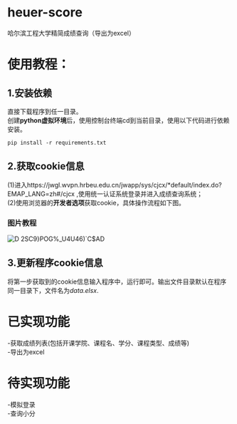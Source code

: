 # heuer-score
哈尔滨工程大学精简成绩查询（导出为excel）  <br>

# 使用教程：  <br>

## 1.安装依赖
直接下载程序到任一目录。  <br>
创建**python虚拟环境**后，使用控制台终端cd到当前目录，使用以下代码进行依赖安装。  <br>
```
pip install -r requirements.txt
```

## 2.获取cookie信息  <br>
(1)进入https://jwgl.wvpn.hrbeu.edu.cn/jwapp/sys/cjcx/*default/index.do?EMAP_LANG=zh#/cjcx ,使用统一认证系统登录并进入成绩查询系统；  <br>
(2)使用浏览器的**开发者选项**获取cookie，具体操作流程如下图。  <br>

### 图片教程  <br>
![D 2SC9}POG%_U4U46)`C$AD](https://user-images.githubusercontent.com/101975462/210775683-4f531174-86a9-4aeb-b1ee-e4b401da9f69.png)  <br>

## 3.更新程序cookie信息  <br>
将第一步获取到的cookie信息输入程序中，运行即可。输出文件目录默认在程序同一目录下，文件名为*data.elsx*.  <br>

# 已实现功能  <br>
-获取成绩列表(包括开课学院、课程名、学分、课程类型、成绩等)  <br>
-导出为excel  <br>

# 待实现功能  <br>
-模拟登录  <br>
-查询小分  <br>
